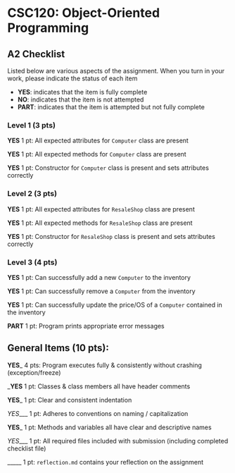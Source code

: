 # CSC120: Object-Oriented Programming
## A2 Checklist

Listed below are various aspects of the assignment.  When you turn in your work, please indicate the status of each item

- **YES**: indicates that the item is fully complete
- **NO**: indicates that the item is not attempted
- **PART**: indicates that the item is attempted but not fully complete

### Level 1 (3 pts)

__YES__ 1 pt: All expected attributes for `Computer` class are present

__YES__ 1 pt: All expected methods for `Computer` class are present

__YES__ 1 pt: Constructor for `Computer` class is present and sets attributes correctly

### Level 2 (3 pts)

__YES__ 1 pt: All expected attributes for `ResaleShop` class are present

__YES__ 1 pt: All expected methods for `ResaleShop` class are present

__YES__ 1 pt: Constructor for `ResaleShop` class is present and sets attributes correctly

### Level 3 (4 pts)

__YES__ 1 pt: Can successfully add a new `Computer` to the inventory

__YES__ 1 pt: Can successfully remove a `Computer` from the inventory

__YES__ 1 pt: Can successfully update the price/OS of a `Computer` contained in the inventory

__PART__ 1 pt: Program prints appropriate error messages

## General Items (10 pts):

__YES___ 4 pts: Program executes fully & consistently without crashing (exception/freeze)

___YES__ 1 pt: Classes & class members all have header comments

__YES___ 1 pt: Clear and consistent indentation

_YES____ 1 pt: Adheres to conventions on naming / capitalization

__YES___ 1 pt: Methods and variables all have clear and descriptive names

_YES____ 1 pt: All required files included with submission (including completed checklist file)

_____ 1 pt: `reflection.md` contains your reflection on the assignment
